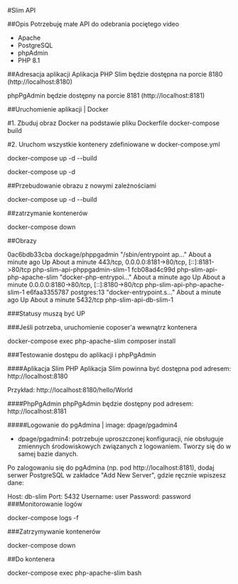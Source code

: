 #Slim API

##Opis
Potrzebuję małe API do odebrania pociętego video

- Apache
- PostgreSQL
- phpAdmin
- PHP 8.1

##Adresacja aplikacji
Aplikacja PHP Slim będzie dostępna na porcie 8180 (http://localhost:8180)

phpPgAdmin będzie dostępny na porcie 8181 (http://localhost:8181)

##Uruchomienie aplikacji | Docker

#1. Zbuduj obraz Docker na podstawie pliku Dockerfile
docker-compose build

#2. Uruchom wszystkie kontenery zdefiniowane w docker-compose.yml

docker-compose up -d --build

docker-compose up -d

##Przebudowanie obrazu z nowymi zależnościami

docker-compose up -d --build

##zatrzymanie kontenerów

docker-compose down

##Obrazy

0ac6bdb33cba   dockage/phppgadmin             "/sbin/entrypoint ap…"   About a minute ago   Up About a minute   443/tcp, 0.0.0.0:8181->80/tcp, [::]:8181->80/tcp   php-slim-api-phppgadmin-slim-1
fcb08ad4c99d   php-slim-api-php-apache-slim   "docker-php-entrypoi…"   About a minute ago   Up About a minute   0.0.0.0:8180->80/tcp, [::]:8180->80/tcp            php-slim-api-php-apache-slim-1
e6faa3355787   postgres:13                    "docker-entrypoint.s…"   About a minute ago   Up About a minute   5432/tcp                                           php-slim-api-db-slim-1

###Statusy muszą być UP

###Jeśli potrzeba, uruchomienie coposer'a wewnątrz kontenera

docker-compose exec php-apache-slim composer install

###Testowanie dostępu do aplikacji i phpPgAdmin

####Aplikacja Slim PHP
Aplikacja Slim powinna być dostępna pod adresem: http://localhost:8180

Przykład: http://localhost:8180/hello/World

####PhpPgAdmin
phpPgAdmin będzie dostępny pod adresem: http://localhost:8181

#####Logowanie do pgAdmina | image: dpage/pgadmin4

- dpage/pgadmin4: potrzebuje uproszczonej konfiguracji, nie obsługuje zmiennych środowiskowych związanych z logowaniem. Tworzy się do  w samej bazie danych.

Po zalogowaniu się do pgAdmina (np. pod http://localhost:8181), dodaj serwer PostgreSQL w zakładce "Add New Server", gdzie ręcznie wpiszesz dane:

Host: db-slim
Port: 5432
Username: user
Password: password
###Monitorowanie logów

docker-compose logs -f

###Zatrzymywanie kontenerów

docker-compose down

##Do kontenera

docker-compose exec php-apache-slim bash
